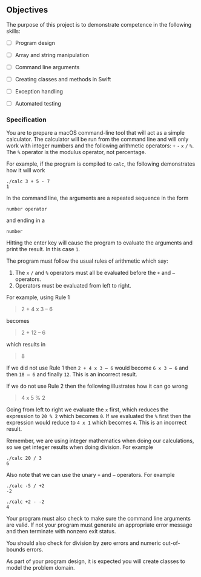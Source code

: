 ## Objectives

The purpose of this project is to demonstrate competence in the following skills:

- [ ] Program design
- [ ] Array and string manipulation
- [ ] Command line arguments
- [ ] Creating classes and methods in Swift
- [ ] Exception handling
- [ ] Automated testing


### Specification

You are to prepare a macOS command-line tool that will act as a simple calculator. The calculator will be run from the command line and will only work with integer numbers and the following arithmetic operators: `+` `-` `x` `/` `%`. The `%` operator is the modulus operator, not percentage.

For example, if the program is compiled to `calc`, the following demonstrates how it will work

    ./calc 3 + 5 - 7
    1

In the command line, the arguments are a repeated sequence in the form

    number operator

and ending in a

    number

Hitting the enter key will cause the program to evaluate the arguments and print the result. In this case `1`.

The program must follow the usual rules of arithmetic which say:

1. The `x` `/` and `%` operators must all be evaluated before the `+` and `–` operators.
2. Operators must be evaluated from left to right.

For example, using Rule 1

> 2 + 4 x 3 – 6

becomes

> 2 + 12 – 6

which results in

> 8

If we did not use Rule 1 then `2 + 4 x 3 – 6` would become `6 x 3 – 6` and then `18 – 6` and finally `12`. This is an incorrect result.

If we do not use Rule 2 then the following illustrates how it can go wrong

> 4 x 5 % 2

Going from left to right we evaluate the `x` first, which reduces the expression to `20 % 2` which becomes `0`. If we evaluated the `%` first then the expression would reduce to `4 x 1` which becomes `4`. This is an incorrect result.

Remember, we are using integer mathematics when doing our calculations, so we get integer results when doing division. For example

    ./calc 20 / 3
    6

Also note that we can use the unary `+` and `–` operators. For example

    ./calc -5 / +2
    -2
    
    ./calc +2 - -2
    4

Your program must also check to make sure the command line arguments are valid. If not your program must generate an appropriate error message and then terminate with nonzero exit status.

You should also check for division by zero errors and numeric out-of-bounds errors.

As part of your program design, it is expected you will create classes to model the problem domain.
